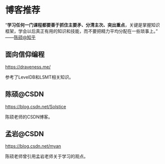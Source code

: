 # 博客推荐

“**学习任何一门课程都要善于抓住主要矛、分清主次、突出重点**，关键是掌握知识框架，学会以后真正有用的知识和技能，而不要把精力平均分配在一些琐事上。”  
——[陈硕@知乎](https://www.zhihu.com/question/22608820/answer/21968467)

## 面向信仰编程

https://draveness.me/

参考了LevelDB和LSMT相关知识。

## 陈硕@CSDN

https://blog.csdn.net/Solstice

陈硕老师的CSDN博客。

## 孟岩@CSDN

https://blog.csdn.net/myan

陈硕老师曾引用孟岩老师关于学习的观点。
